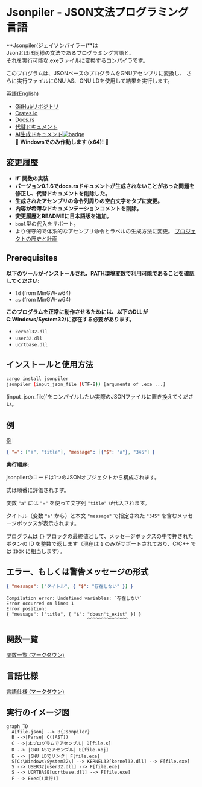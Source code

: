 # Jsonpiler - JSON文法プログラミング言語

**Jsonpiler(ジェイソンパイラー)**は  
Jsonとほぼ同様の文法であるプログラミング言語と、  
それを実行可能な.exeファイルに変換するコンパイラです。

このプログラムは、JSONベースのプログラムをGNUアセンブリに変換し、
さらに実行ファイルにGNU AS、GNU LDを使用して結果を実行します。

[英語(English)](https://github.com/HAL-G1THuB/jsonpiler/blob/main/README.md)

- [GitHubリポジトリ](https://github.com/HAL-G1THuB/jsonpiler)  
- [Crates.io](https://crates.io/crates/jsonpiler)  
- [Docs.rs](https://docs.rs/jsonpiler/latest/jsonpiler)  
- [代替ドキュメント](https://hal-g1thub.github.io/jsonpiler-doc/jsonpiler/index.html)  
- [AI生成ドキュメント![badge](https://deepwiki.com/badge.svg)](https://deepwiki.com/HAL-G1THuB/jsonpiler)  
🚨 **Windowsでのみ作動します (x64)!** 🚨

## 変更履歴

- **if` 関数の実装**
- **バージョン0.1.6でdocs.rsドキュメントが生成されないことがあった問題を修正し、代替ドキュメントを削除した。**
- **生成されたアセンブリの命令列周りの空白文字をタブに変更。**
- **内容が希薄なドキュメンテーションコメントを削除。**
- **変更履歴とREADMEに日本語版を追加。**
- `bool`型の代入をサポート。
- より保守的で体系的なアセンブリ命令とラベルの生成方法に変更。
[プロジェクトの歴史と計画](https://github.com/HAL-G1THuB/jsonpiler/blob/main/CHANGELOG-ja.md)

## Prerequisites

**以下のツールがインストールされ、PATH環境変数で利用可能であることを確認してください:**

- `ld` (from MinGW-w64)  
- `as` (from MinGW-w64)  

**このプログラムを正常に動作させるためには、以下のDLLがC:Windows/System32/に存在する必要があります。**

- `kernel32.dll`  
- `user32.dll`  
- `ucrtbase.dll`  

## インストールと使用方法

```bash
cargo install jsonpiler
jsonpiler (input_json_file (UTF-8)) [arguments of .exe ...]
```

(input_json_file)`をコンパイルしたい実際のJSONファイルに置き換えてください。

## 例

[例](https://github.com/HAL-G1THuB/jsonpiler/blob/main/examples)

```json
{ "=": ["a", "title"], "message": [{"$": "a"}, "345"] }
```

**実行順序:**

jsonpilerのコードは1つのJSONオブジェクトから構成されます。

式は順番に評価されます。

変数 `"a"` には `"="` を使って文字列 `"title"` が代入されます。

タイトル（変数 `"a"` から）と本文 `"message"` で指定された `"345"` を含むメッセージボックスが表示されます。

プログラムは `{}` ブロックの最終値として、メッセージボックスの中で押されたボタンの ID を整数で返します（現在は `1` のみがサポートされており、C/C++ では `IDOK` に相当します）。

## エラー、もしくは警告メッセージの形式

```json
{ "message": ["タイトル", { "$": "存在しない" }] }
```

```text
Compilation error: Undefined variables: `存在しない`
Error occurred on line: 1
Error position:
{ "message": ["title", { "$": "doesn't_exist" }] }
                              ^^^^^^^^^^^^^^^
```

## 関数一覧

[関数一覧 (マークダウン)](https://github.com/HAL-G1THuB/jsonpiler/blob/main/docs/functions.md)

## 言語仕様

[言語仕様 (マークダウン)](https://github.com/HAL-G1THuB/jsonpiler/blob/main/docs/specification.md)

## 実行のイメージ図

```mermaid
graph TD
  A[file.json] --> B{Jsonpiler}
  B -->|Parse| C([AST])
  C -->|本プログラムでアセンブル| D[file.s]
  D --> |GNU ASでアセンブル| E[file.obj]
  E --> |GNU LDでリンク| F[file.exe]
  S[C:\Windows\System32\] --> KERNEL32[kernel32.dll] --> F[file.exe]
  S --> USER32[user32.dll] --> F[file.exe]
  S --> UCRTBASE[ucrtbase.dll] --> F[file.exe]
  F --> Exec[(実行)]
```
